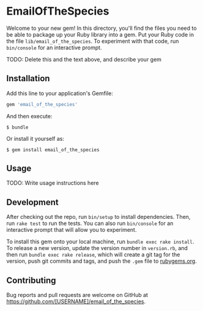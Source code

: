 # EmailOfTheSpecies

Welcome to your new gem! In this directory, you'll find the files you need to be able to package up your Ruby library into a gem. Put your Ruby code in the file `lib/email_of_the_species`. To experiment with that code, run `bin/console` for an interactive prompt.

TODO: Delete this and the text above, and describe your gem

## Installation

Add this line to your application's Gemfile:

```ruby
gem 'email_of_the_species'
```

And then execute:

    $ bundle

Or install it yourself as:

    $ gem install email_of_the_species

## Usage

TODO: Write usage instructions here

## Development

After checking out the repo, run `bin/setup` to install dependencies. Then, run `rake test` to run the tests. You can also run `bin/console` for an interactive prompt that will allow you to experiment.

To install this gem onto your local machine, run `bundle exec rake install`. To release a new version, update the version number in `version.rb`, and then run `bundle exec rake release`, which will create a git tag for the version, push git commits and tags, and push the `.gem` file to [rubygems.org](https://rubygems.org).

## Contributing

Bug reports and pull requests are welcome on GitHub at https://github.com/[USERNAME]/email_of_the_species.


